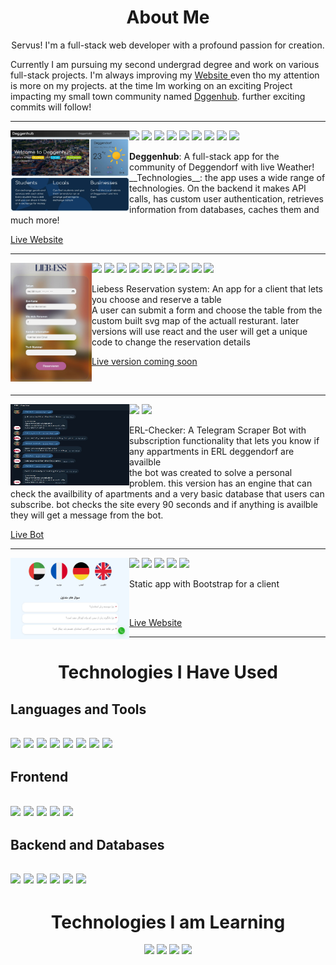
<h1 align="center">About Me</h1>
<p align="center"> Servus! I'm a full-stack web developer with a profound passion for creation.
</p>
<p>Currently I am pursuing my second undergrad degree and work on various full-stack projects. I'm always improving my <span><a href="http://www.farbodmatin.ir"> Website </a></span>even tho my attention is more on my projects. at the time Im working on an exciting Project impacting my small town community named <a href="http://www.deggenhub.de">Dggenhub</a>. further exciting commits will follow!</p>


<hr>

  <img width="190" height="130" margin="20" align="left" src="deggenhub cover.JPG"/>


  <p>
<img src="https://img.shields.io/badge/django-%23092E20?style=for-the-badge&logo=django&logoColor=white"/>
<img src="https://img.shields.io/badge/cookiecutter-%23D4AA00?style=for-the-badge&logo=cookiecutter&logoColor=white"/>
<img src="https://img.shields.io/badge/docker-%232496ED?style=for-the-badge&logo=docker&logoColor=white"/>
<img src="https://img.shields.io/badge/nginx-%23009639?style=for-the-badge&logo=nginx&logoColor=white"/>
<img src="https://img.shields.io/badge/redis-%23DC382D?style=for-the-badge&logo=redis&logoColor=white"/>
<img src="https://img.shields.io/badge/javascript-%23F7DF1E?style=for-the-badge&logo=javascript&logoColor=white"/>
    <img src="https://img.shields.io/badge/Postgres-316192?style=for-the-badge&logo=postgresql&logoColor=white"/>
    <img src="https://img.shields.io/badge/GIT-E44C30?style=for-the-badge&logo=git&logoColor=white"/>
  <img src="https://img.shields.io/badge/Linux-FCC624?style=for-the-badge&logo=linux&logoColor=black"/>
  </p>

<p>
<strong>Deggenhub</strong>: A full-stack app for the community of Deggendorf with live Weather!<br>
__Technologies__: the app uses a wide range of technologies. On the backend it makes API calls, has custom user authentication, retrieves information from databases, caches them and much more!
</p>

  <a href="https://deggenhub.de" target="_blank">Live Website</a>



  <hr>


<p>
  <img width="130" height="190" align="left" src="liebess.JPG"/>

  <p>
<img src="https://img.shields.io/badge/node.js-%23339933?style=for-the-badge&logo=nodedotjs&logoColor=white"/>
<img src="https://img.shields.io/badge/Express.js%20-white?style=for-the-badge&logo=express&labelColor=%23000000"/>
<img src="https://img.shields.io/badge/mongodb-%2347A248?style=for-the-badge&logo=mongodb&logoColor=white&labelColor=%2347A248"/>
<img src="https://img.shields.io/badge/HTML5-%23E34F26?style=for-the-badge&logo=html5&logoColor=white"/>
<img src="https://img.shields.io/badge/css-%231572B6?style=for-the-badge&logo=css3&logoColor=white"/>
<img src="https://img.shields.io/badge/Bootstrap-%237952B3?style=for-the-badge&logo=bootstrap&logoColor=white"/>
<img src="https://img.shields.io/badge/javascript-%23F7DF1E?style=for-the-badge&logo=javascript&logoColor=white"/>
  <img src="https://img.shields.io/badge/GIT-E44C30?style=for-the-badge&logo=git&logoColor=white"/>
<img src="https://img.shields.io/badge/Linux-FCC624?style=for-the-badge&logo=linux&logoColor=black"/>
<img src="https://img.shields.io/badge/nginx-%23009639?style=for-the-badge&logo=nginx&logoColor=white"/>
  </p>

<p>Liebess Reservation system: An app for a client that lets you choose and reserve a table<br>
A user can submit a form and choose the table from the custom built svg map of the actuall resturant. later versions will use react and the user will get a unique code to change the reservation details
</p>

  <a href=#>Live version coming soon</a>
</p>


<br>


<hr>
<p>
  <img width="190" height="130" align="left" src="tel.JPG"/>

  <p>
    <img src="https://img.shields.io/badge/telegram-%232496ED?style=for-the-badge&logo=telegram&logoColor=white"/>
    <img src="https://img.shields.io/badge/GIT-E44C30?style=for-the-badge&logo=git&logoColor=white"/>

  </p>

<p>ERL-Checker: A Telegram Scraper Bot with subscription functionality that lets you know if any appartments in ERL deggendorf are availble<br>
the bot was created to solve a personal problem. this version has an engine that can check the availbility of apartments and a very basic database that users can subscribe. bot checks the site every 90 seconds and if anything is availble they will get a message from the bot.
</p>


  <a href="https://t.me/erlcheckerbot">Live Bot</a>
</p>

<hr>


  <img width="190" height="130" align="left" src="standard-academy.JPG"/>

  <p>
<img src="https://img.shields.io/badge/HTML5-%23E34F26?style=for-the-badge&logo=html5&logoColor=white"/>
<img src="https://img.shields.io/badge/css-%231572B6?style=for-the-badge&logo=css3&logoColor=white"/>
<img src="https://img.shields.io/badge/Bootstrap-%237952B3?style=for-the-badge&logo=bootstrap&logoColor=white"/>
<img src="https://img.shields.io/badge/javascript-%23F7DF1E?style=for-the-badge&logo=javascript&logoColor=white"/>
  <img src="https://img.shields.io/badge/GIT-E44C30?style=for-the-badge&logo=git&logoColor=white"/>
  </p>

  <p>
Static app with Bootstrap for a client
</p>

<br>

  <a href="https://standard-academy.ir" target="_blank">Live Website</a>

<hr>





<h1 align="center">Technologies I Have Used</h1>
<p align="center">
  <h2>Languages and Tools<h2>
  <img src="https://img.shields.io/badge/GIT-E44C30?style=for-the-badge&logo=git&logoColor=white"/>
  <img src="https://img.shields.io/badge/Linux-FCC624?style=for-the-badge&logo=linux&logoColor=black"/>
  <img src="https://img.shields.io/badge/Python-593D88?style=for-the-badge&logo=python&logoColor=white"/>
  <img src="https://img.shields.io/badge/node.js-%23339933?style=for-the-badge&logo=nodedotjs&logoColor=white"/>
  <img src="https://img.shields.io/badge/nginx-%23009639?style=for-the-badge&logo=nginx&logoColor=white"/>
  <img src="https://img.shields.io/badge/docker-%232496ED?style=for-the-badge&logo=docker&logoColor=white"/>
  <img src="https://img.shields.io/badge/telegram-%232496ED?style=for-the-badge&logo=telegram&logoColor=white"/>
  <img src="https://img.shields.io/badge/redis-%23DC382D?style=for-the-badge&logo=redis&logoColor=white"/>
</p>
<h2>Frontend<h2>

<img src="https://img.shields.io/badge/HTML5-%23E34F26?style=for-the-badge&logo=html5&logoColor=white"/>
<img src="https://img.shields.io/badge/css-%231572B6?style=for-the-badge&logo=css3&logoColor=white"/>
<img src="https://img.shields.io/badge/Bootstrap-%237952B3?style=for-the-badge&logo=bootstrap&logoColor=white"/>
<img src="https://img.shields.io/badge/javascript-%23F7DF1E?style=for-the-badge&logo=javascript&logoColor=white"/>
    <img src="https://img.shields.io/badge/three.js-%23000000?style=for-the-badge&logo=threedotjs&logoColor=white"/>



<h2>Backend and Databases<h2>
  <img src="https://img.shields.io/badge/django-%23092E20?style=for-the-badge&logo=django&logoColor=white"/>
  <img src="https://img.shields.io/badge/Express.js%20-white?style=for-the-badge&logo=express&labelColor=%23000000"/>
  <img src="https://img.shields.io/badge/cookiecutter-%23D4AA00?style=for-the-badge&logo=cookiecutter&logoColor=white"/>
  <img src="https://img.shields.io/badge/flask-%23000000?style=for-the-badge&logo=flask&logoColor=white"/>
  <img src="https://img.shields.io/badge/Postgres-316192?style=for-the-badge&logo=postgresql&logoColor=white"/>
  <img src="https://img.shields.io/badge/mongodb-%2347A248?style=for-the-badge&logo=mongodb&logoColor=white&labelColor=%2347A248"/>



<h1 align="center">Technologies I am Learning</h1>
<p align="center">

  <img src="https://img.shields.io/badge/typescript-%233178C6?style=for-the-badge&logo=typescript&logoColor=white"/>
  <img src="https://img.shields.io/badge/React-20232A?style=for-the-badge&logo=react&logoColor=61DAFB"/>
  <img src="https://img.shields.io/badge/Puppeteer-0081CB?style=for-the-badge&logo=Jira&logoColor=white"/>
  <img src="https://img.shields.io/badge/FastAPI-009688?style=for-the-badge&logo=fastapi&logoColor=white"/>
</p>



